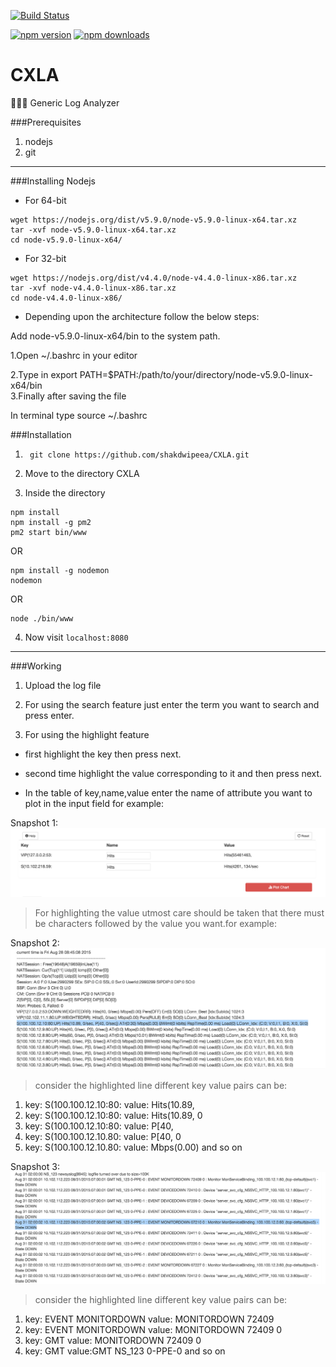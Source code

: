 [![Build Status](https://semaphoreci.com/api/v1/projects/6b0be2a6-0da9-4a20-991a-7373628354d0/663555/badge.svg)](https://semaphoreci.com/shakdwipeea/cxla)

 [![npm version](https://badge.fury.io/js/cxla.svg)](https://badge.fury.io/js/cxla)
 [![npm downloads](https://img.shields.io/npm/dt/cxla.svg)](https://npmjs.org/package/cxla)

# CXLA
:tada::boom::sparkles: Generic Log Analyzer



###Prerequisites

1. nodejs
2. git 

----------

###Installing Nodejs
  * For 64-bit 
```shell
wget https://nodejs.org/dist/v5.9.0/node-v5.9.0-linux-x64.tar.xz
tar -xvf node-v5.9.0-linux-x64.tar.xz
cd node-v5.9.0-linux-x64/
```
  * For 32-bit
```shell
wget https://nodejs.org/dist/v4.4.0/node-v4.4.0-linux-x86.tar.xz
tar -xvf node-v4.4.0-linux-x86.tar.xz
cd node-v4.4.0-linux-x86/
```
  * Depending upon the architecture follow the below steps:

Add node-v5.9.0-linux-x64/bin to the system path.

1.Open ~/.bashrc in your editor

2.Type in
export PATH=$PATH:/path/to/your/directory/node-v5.9.0-linux-x64/bin  
3.Finally after saving the file

In terminal type
source ~/.bashrc



###Installation

1. ``` git clone https://github.com/shakdwipeea/CXLA.git```

2. Move to the directory CXLA

3. Inside the directory
```
npm install
npm install -g pm2
pm2 start bin/www
```
OR
```
npm install -g nodemon
nodemon
```
OR

```
node ./bin/www
```
4. Now visit ```localhost:8080```


------------

###Working
1. Upload the log file

2. For using the search feature just enter the term you want to search and press enter.

3. For using the highlight feature

  * first highlight the key then press next.

  * second time highlight the value corresponding to it and then press next.
  
  * In the table of key,name,value enter the name of attribute you want to plot in the input field for example:
  
Snapshot 1:
![alt-text](https://github.com/shakdwipeea/CXLA/blob/master/public/images/Screen%20Shot%202016-03-18%20at%206.12.28%20PM.png)


> For highlighting the value utmost care should be taken that there must be characters followed by the value you want.for example:

Snapshot 2:
![alt-text](https://github.com/shakdwipeea/CXLA/blob/master/public/images/Screen%20Shot%202016-01-25%20at%209.43.14%20AM.png)

> consider the highlighted line different key value pairs can be:

1. key: S(100.100.12.10:80: value: Hits(10.89,
2. key: S(100.100.12.10:80: value: Hits(10.89, 0
3. key: S(100.100.12.10:80: value: P[40,
4. key: S(100.100.12.10.80: value: P[40, 0
5. key: S(100.100.12.10.80: value: Mbps(0.00)
and so on


Snapshot 3:
![alt-text](https://github.com/shakdwipeea/CXLA/blob/master/public/images/Screen%20Shot%202016-01-25%20at%209.50.29%20AM.png)

> consider the highlighted line different key value pairs can be:

1. key: EVENT MONITORDOWN value: MONITORDOWN 72409
2. key: EVENT MONITORDOWN value: MONITORDOWN 72409 0
3. key: GMT value: MONITORDOWN 72409 0
4. key: GMT value:GMT NS_123 0-PPE-0  and so on
